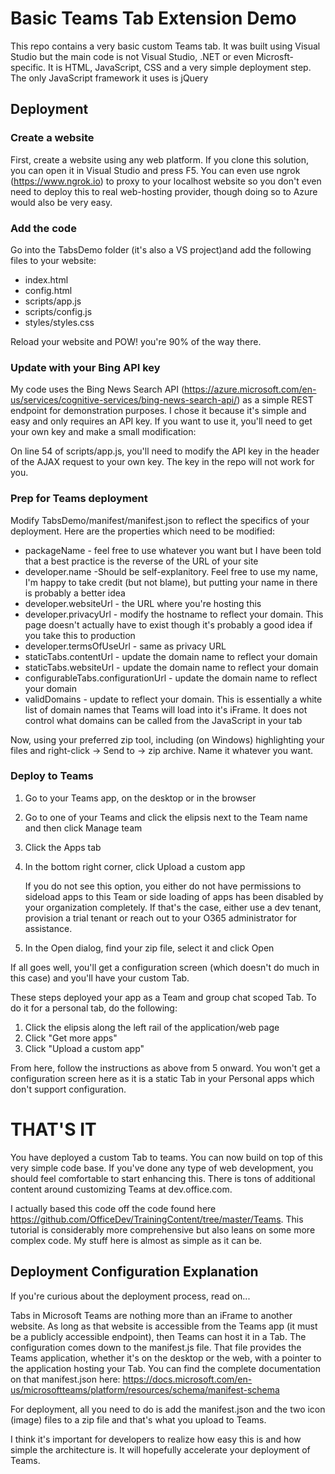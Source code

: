 # Basic Teams Tab Extension Demo
This repo contains a very basic custom Teams tab. It was built using Visual Studio but the main code is not Visual Studio, .NET or even Microsft-specific. It is HTML, JavaScript, CSS and a very simple deployment step. The only JavaScript framework it uses is jQuery 

## Deployment
### Create a website
First, create a website using any web platform. If you clone this solution, you can open it in Visual Studio and press F5. You can even use ngrok (https://www.ngrok.io) to proxy to your localhost website so you don't even need to deploy this to real web-hosting provider, though doing so to Azure would also be very easy.

### Add the code
Go into the TabsDemo folder (it's also a VS project)and add the following files to your website:
* index.html
* config.html
* scripts/app.js
* scripts/config.js
* styles/styles.css

Reload your website and POW! you're 90% of the way there.

### Update with your Bing API key
My code uses the Bing News Search API (https://azure.microsoft.com/en-us/services/cognitive-services/bing-news-search-api/) as a simple REST endpoint for demonstration purposes. I chose it because it's simple and easy and only requires an API key. If you want to use it, you'll need to get your own key and make a small modification:

On line 54 of scripts/app.js, you'll need to modify the API key in the header of the AJAX request to your own key. The key in the repo will not work for you. 

### Prep for Teams deployment
Modify TabsDemo/manifest/manifest.json to reflect the specifics of your deployment. Here are the properties which need to be modified:
* packageName - feel free to use whatever you want but I have been told that a best practice is the reverse of the URL of your site
* developer.name -Should be self-explanitory. Feel free to use my name, I'm happy to take credit (but not blame), but putting your name in there is probably a better idea
* developer.websiteUrl - the URL where you're hosting this
* developer.privacyUrl - modify the hostname to reflect your domain. This page doesn't actually have to exist though it's probably a good idea if you take this to production
* developer.termsOfUseUrl - same as privacy URL
* staticTabs.contentUrl - update the domain name to reflect your domain
* staticTabs.websiteUrl - update the domain name to reflect your domain
* configurableTabs.configurationUrl - update the domain name to reflect your domain
* validDomains - update to reflect your domain. This is essentially a white list of domain names that Teams will load into it's iFrame. It does not control what domains can be called from the JavaScript in your tab

Now, using your preferred zip tool, including (on Windows) highlighting your files and right-click -> Send to -> zip archive. Name it whatever you want.

### Deploy to Teams
1. Go to your Teams app, on the desktop or in the browser
2. Go to one of your Teams and click the elipsis next to the Team name and then click Manage team
3. Click the Apps tab
4. In the bottom right corner, click Upload a custom app
   
   If you do not see this option, you either do not have permissions to sideload apps to this Team or side loading of apps has been disabled by your organization completely. If that's the case, either use a dev tenant, provision a trial tenant or reach out to your O365 administrator for assistance.

5. In the Open dialog, find your zip file, select it and click Open
   
If all goes well, you'll get a configuration screen (which doesn't do much in this case) and you'll have your custom Tab.

These steps deployed your app as a Team and group chat scoped Tab. To do it for a personal tab, do the following: 
1. Click the elipsis along the left rail of the application/web page
2. Click "Get more apps"
3. Click "Upload a custom app"

From here, follow the instructions as above from 5 onward. You won't get a configuration screen here as it is a static Tab in your Personal apps which don't support configuration.

# THAT'S IT
You have deployed a custom Tab to teams. You can now build on top of this very simple code base. If you've done any type of web development, you should feel comfortable to start enhancing this. There is tons of additional content around customizing Teams at dev.office.com.

I actually based this code off the code found here https://github.com/OfficeDev/TrainingContent/tree/master/Teams. This tutorial is considerably more comprehensive but also leans on some more complex code. My stuff here is almost as simple as it can be. 

## Deployment Configuration Explanation
If you're curious about the deployment process, read on...

Tabs in Microsoft Teams are nothing more than an iFrame to another website. As long as that website is accessible from the Teams app (it must be a publicly accessible endpoint), then Teams can host it in a Tab. The configuration comes down to the manifest.js file. That file provides the Teams application, whether it's on the desktop or the web, with a pointer to the application hosting your Tab. You can find the complete documentation on that manifest.json here: https://docs.microsoft.com/en-us/microsoftteams/platform/resources/schema/manifest-schema

For deployment, all you need to do is add the manifest.json and the two icon (image) files to a zip file and that's what you upload to Teams.

I think it's important for developers to realize how easy this is and how simple the architecture is. It will hopefully accelerate your deployment of Teams.